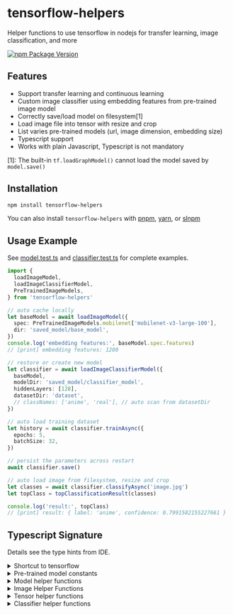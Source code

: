 # tensorflow-helpers

Helper functions to use tensorflow in nodejs for transfer learning, image classification, and more

[![npm Package Version](https://img.shields.io/npm/v/tensorflow-helpers)](https://www.npmjs.com/package/tensorflow-helpers)

## Features

- Support transfer learning and continuous learning
- Custom image classifier using embedding features from pre-trained image model
- Correctly save/load model on filesystem[1]
- Load image file into tensor with resize and crop
- List varies pre-trained models (url, image dimension, embedding size)
- Typescript support
- Works with plain Javascript, Typescript is not mandatory

[1]: The built-in `tf.loadGraphModel()` cannot load the model saved by `model.save()`

## Installation

```bash
npm install tensorflow-helpers
```

You can also install `tensorflow-helpers` with [pnpm](https://pnpm.io/), [yarn](https://yarnpkg.com/), or [slnpm](https://github.com/beenotung/slnpm)

## Usage Example

See [model.test.ts](./model.test.ts) and [classifier.test.ts](./classifier.test.ts) for complete examples.

```typescript
import {
  loadImageModel,
  loadImageClassifierModel,
  PreTrainedImageModels,
} from 'tensorflow-helpers'

// auto cache locally
let baseModel = await loadImageModel({
  spec: PreTrainedImageModels.mobilenet['mobilenet-v3-large-100'],
  dir: 'saved_model/base_model',
})
console.log('embedding features:', baseModel.spec.features)
// [print] embedding features: 1280

// restore or create new model
let classifier = await loadImageClassifierModel({
  baseModel,
  modelDir: 'saved_model/classifier_model',
  hiddenLayers: [128],
  datasetDir: 'dataset',
  // classNames: ['anime', 'real'], // auto scan from datasetDir
})

// auto load training dataset
let history = await classifier.trainAsync({
  epochs: 5,
  batchSize: 32,
})

// persist the parameters across restart
await classifier.save()

// auto load image from filesystem, resize and crop
let classes = await classifier.classifyAsync('image.jpg')
let topClass = topClassificationResult(classes)

console.log('result:', topClass)
// [print] result: { label: 'anime', confidence: 0.7991582155227661 }
```

## Typescript Signature

Details see the type hints from IDE.

<details>
<summary>Shortcut to tensorflow</summary>

```typescript
import * as tfjs from '@tensorflow/tfjs-node'

export let tensorflow: typeof tfjs
export let tf: typeof tfjs
```

</details>

<details>
<summary>Pre-trained model constants</summary>

```typescript
export const PreTrainedImageModels: {
  mobilenet: {
    'mobilenet-v3-large-100': {
      url: 'https://www.kaggle.com/models/google/mobilenet-v3/TfJs/large-100-224-feature-vector/1'
      width: 224
      height: 224
      channels: 3
      features: 1280
    }
    // more models omitted ...
  }
}
```

</details>

<details>
<summary>Model helper functions</summary>

```typescript
export type Model = tf.GraphModel | tf.LayersModel

export function saveModel(options: {
  model: Model
  dir: string
}): Promise<SaveResult>

export function loadGraphModel(options: { dir: string }): Promise<tf.GraphModel>

export function loadLayersModel(options: {
  dir: string
}): Promise<tf.LayersModel>

export function cachedLoadGraphModel(options: {
  url: string
  dir: string
}): Promise<Model>

export function cachedLoadLayersModel(options: {
  url: string
  dir: string
}): Promise<Model>

export type ImageModelSpec = {
  url: string
  width: number
  height: number
  channels: number
  features: number
}

export type ImageModel = {
  spec: ImageModelSpec
  model: Model
  loadImageAsync: (file: string) => Promise<tf.Tensor4D>
  loadImageSync: (file: string) => tf.Tensor4D
  loadAnimatedImageAsync: (file: string) => Promise<tf.Tensor4D>
  loadAnimatedImageSync: (file: string) => tf.Tensor4D
  inferEmbeddingAsync: (
    file_or_image_tensor: string | tf.Tensor,
  ) => Promise<tf.Tensor>
  inferEmbeddingSync: (file_or_image_tensor: string | tf.Tensor) => tf.Tensor
}

export function loadImageModel(options: {
  spec: ImageModelSpec
  dir: string
}): Promise<ImageModel>
```

</details>

<details>
<summary>Image Helper Functions</summary>

```typescript
export function loadImageFileAsync(
  file: string,
  options?: {
    channels?: number
    dtype?: string
    expandAnimations?: boolean
  },
): Promise<tf.Tensor3D | tf.Tensor4D>

export function loadImageFileSync(
  file: string,
  options?: {
    channels?: number
    dtype?: string
    expandAnimations?: boolean
  },
): tf.Tensor3D | tf.Tensor4D

export function getImageTensorShape(imageTensor: tf.Tensor3D | tf.Tensor4D): {
  width: number
  height: number
}

export function cropAndResize(options: {
  imageTensor: tf.Tensor3D | tf.Tensor4D
  width: number
  height: number
}): tf.Tensor4D
```

</details>

<details>
<summary>Tensor helper functions</summary>

```typescript
export function disposeTensor(tensor: tf.Tensor | tf.Tensor[]): void

export function toOneTensor(tensor: tf.Tensor | tf.Tensor[]): tf.Tensor<tf.Rank>
```

</details>

<details>
<summary>Classifier helper functions</summary>

```typescript
export type ClassifierModelSpec = {
  embeddingFeatures: number
  hiddenLayers?: number[]
  classes: number
}

export function createImageClassifier(spec: ClassifierModelSpec): tf.Sequential

export type ClassificationResult = {
  label: string
  /** @description between 0 to 1 */
  confidence: number
}

export type ClassifierModel = {
  baseModel: {
    spec: ImageModelSpec
    model: Model
    loadImageAsync: (file: string) => Promise<tf.Tensor4D>
    loadImageSync: (file: string) => tf.Tensor4D
    loadAnimatedImageAsync: (file: string) => Promise<tf.Tensor4D>
    loadAnimatedImageSync: (file: string) => tf.Tensor4D
    inferEmbeddingAsync: (
      file_or_image_tensor: string | tf.Tensor,
    ) => Promise<tf.Tensor>
    inferEmbeddingSync: (file_or_image_tensor: string | tf.Tensor) => tf.Tensor
  }
  classifierModel: tf.LayersModel | tf.Sequential
  classNames: string[]
  classifyAsync: (
    file_or_image_tensor: string | tf.Tensor,
  ) => Promise<ClassificationResult[]>
  classifySync: (
    file_or_image_tensor: string | tf.Tensor,
  ) => ClassificationResult[]
  loadDatasetFromDirectoryAsync: () => Promise<{
    x: tf.Tensor<tf.Rank>
    y: tf.Tensor<tf.Rank>
  }>
  compile: () => void
  trainAsync: (options?: tf.ModelFitArgs) => Promise<tf.History>
  save: (dir?: string) => Promise<SaveResult>
}

export function loadImageClassifierModel(options: {
  baseModel: ImageModel
  hiddenLayers?: number[]
  modelDir: string
  datasetDir: string
  classNames?: string[]
}): Promise<ClassifierModel>

export function topClassifyResult(
  items: ClassificationResult[],
): ClassificationResult
```

</details>
